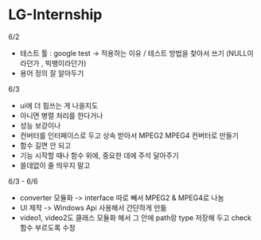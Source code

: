 # LG-Internship

6/2
- 테스트 툴 : google test -> 적용하는 이유 / 테스트 방법을 찾아서 쓰기 (NULL이라던가 , 빅뱅이라던가)
- 용어 정의 잘 알아두기

6/3
- ui에 더 힘쓰는 게 나을지도
- 아니면 병렬 처리를 한다거나
- 성능 보강이나
- 컨버터를 인터페이스로 두고 상속 받아서 MPEG2 MPEG4 컨버터로 만들기
- 함수 길면 안 되고
- 기능 시작할 때나 함수 위에, 중요한 데에 주석 달아주기
- 쓸데없이 줄 띄우지 말고

6/3 - 6/6
- converter 모듈화 -> interface 따로 빼서 MPEG2 & MPEG4로 나눔
- UI 제작 -> Windows Api 사용해서 간단하게 만듦
- video1, video2도 클래스 모듈화 해서 그 안에 path랑 type 저장해 두고 check 함수 부르도록 수정
